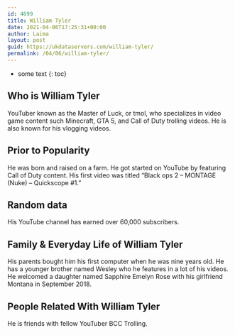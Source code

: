 ```yaml
---
id: 4699
title: William Tyler
date: 2021-04-06T17:25:31+00:00
author: Laima
layout: post
guid: https://ukdataservers.com/william-tyler/
permalink: /04/06/william-tyler/
---
```


* some text
{: toc}


## Who is William Tyler
                  
                  
                  
YouTuber known as the Master of Luck, or tmol, who specializes in video game content such Minecraft, GTA 5, and Call of Duty trolling videos. He is also known for his vlogging videos.
                  
              
            
              
            
                
                
                
## Prior to Popularity
                  
                  
                  
He was born and raised on a farm. He got started on YouTube by featuring Call of Duty content. His first video was titled &#8220;Black ops 2 &#8211; MONTAGE (Nuke) &#8211; Quickscope #1.&#8221;
                  
              
            
              
            
                
                
                
## Random data
                  
                  
                  
His YouTube channel has earned over 60,000 subscribers.
                  
              
            
              
            
                
                
                
## Family & Everyday Life of William Tyler
                  
                  
                  
His parents bought him his first computer when he was nine years old. He has a younger brother named Wesley who he features in a lot of his videos. He welcomed a daughter named Sapphire Emelyn Rose with his girlfriend Montana in September 2018.
                  
              
            
              
            
                
                
                
## People Related With William Tyler
                  
                  
                  
He is friends with fellow YouTuber BCC Trolling.
                  
              
            
              
            
                
              
            
              
              
            
            
              
            
          
          
          